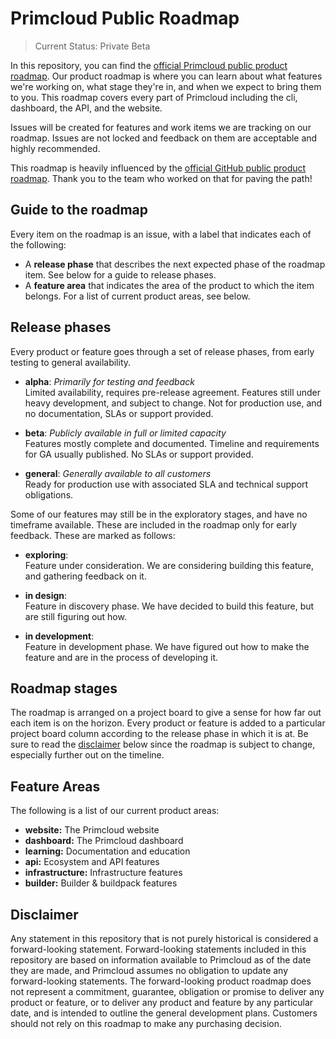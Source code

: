 # Primcloud Public Roadmap

> Current Status: Private Beta

In this repository, you can find the [official Primcloud public product roadmap](https://github.com/orgs/primcloud/projects/3). Our product roadmap is where you can learn about what features we're working on, what stage they're in, and when we expect to bring them to you. This roadmap covers every part of Primcloud including the cli, dashboard, the API, and the website.

Issues will be created for features and work items we are tracking on our roadmap. Issues are not locked and feedback on them are acceptable and highly recommended.

This roadmap is heavily influenced by the [official GitHub public product roadmap](https://github.com/github/roadmap). Thank you to the team who worked on that for paving the path!

## Guide to the roadmap

Every item on the roadmap is an issue, with a label that indicates each of the following:

* A **release phase** that describes the next expected phase of the roadmap item. See below for a guide to release phases.
* A **feature area** that indicates the area of the product to which the item belongs. For a list of current product areas, see below.

## Release phases

Every product or feature goes through a set of release phases, from early testing to general availability.

* **alpha**: *Primarily for testing and feedback*\
  Limited availability, requires pre-release agreement. Features still under heavy development, and subject to change. Not for production use, and no documentation, SLAs or support provided.

* **beta**: *Publicly available in full or limited capacity*\
  Features mostly complete and documented. Timeline and requirements for GA usually published. No SLAs or support provided.

* **general**: *Generally available to all customers*\
  Ready for production use with associated SLA and technical support obligations.

Some of our features may still be in the exploratory stages, and have no timeframe available. These are included in the roadmap only for early feedback. These are marked as follows:

* **exploring**:\
  Feature under consideration. We are considering building this feature, and gathering feedback on it.

* **in design**:\
  Feature in discovery phase. We have decided to build this feature, but are still figuring out how.

* **in development**:\
  Feature in development phase. We have figured out how to make the feature and are in the process of developing it.

## Roadmap stages

The roadmap is arranged on a project board to give a sense for how far out each item is on the horizon. Every product or feature is added to a particular project board column according to the release phase in which it is at. Be sure to read the [disclaimer](#disclaimer) below since the roadmap is subject to change, especially further out on the timeline.

## Feature Areas

The following is a list of our current product areas:

- **website:** The Primcloud website
- **dashboard:** The Primcloud dashboard
- **learning:** Documentation and education
- **api:** Ecosystem and API features
- **infrastructure:** Infrastructure features
- **builder:** Builder & buildpack features


## Disclaimer 

Any statement in this repository that is not purely historical is considered a forward-looking statement. Forward-looking statements included in this repository are based on information available to Primcloud as of the date they are made, and Primcloud assumes no obligation to update any forward-looking statements. The forward-looking product roadmap does not represent a commitment, guarantee, obligation or promise to deliver any product or feature, or to deliver any product and feature by any particular date, and is intended to outline the general development plans. Customers should not rely on this roadmap to make any purchasing decision.
